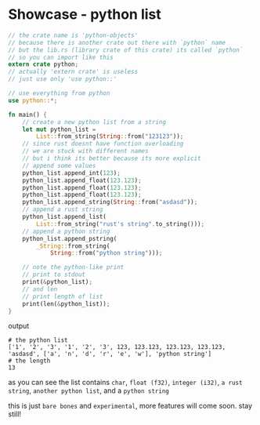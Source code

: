 

# Showcase - python list
```rust
// the crate name is 'python-objects'
// because there is another crate out there with `python` name
// but the lib.rs (library crate of this crate) its called `python`
// so you can import like this
extern crate python;
// actually 'extern crate' is useless
// just use only 'use python::'

// use everything from python
use python::*;

fn main() {
    // create a new python list from a string
    let mut python_list =
        List::from_string(String::from("123123"));
    // since rust doesnt have function overloading
    // we are stuck with different names
    // but i think its better because its more explicit
    // append some values
    python_list.append_int(123);
    python_list.append_float(123.123);
    python_list.append_float(123.123);
    python_list.append_float(123.123);
    python_list.append_string(String::from("asdasd"));
    // append a rust string
    python_list.append_list(
        List::from_string("rust's string".to_string()));
    // append a python string
    python_list.append_pstring(
        _String::from_string(
            String::from("python string")));

    // note the python-like print
    // print to stdout
    print(&python_list);
    // and len
    // print length of list
    print(len(&python_list));
}
```

output
```shell
# the python list
['1', '2', '3', '1', '2', '3', 123, 123.123, 123.123, 123.123, 'asdasd', ['a', 'n', 'd', 'r', 'e', 'w'], 'python string']
# the length
13
```

as you can see the list contains `char`, `float (f32)`, `integer (i32)`, `a rust string`, `another python list`, and a `python string`

this is just `bare bones` and `experimental`, more features will come soon. stay still!